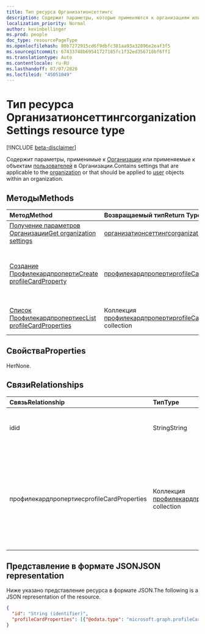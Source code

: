```yaml
---
title: Тип ресурса Организатионсеттингс
description: Содержит параметры, которые применяются к организациям или объектам пользователей в ней.
localization_priority: Normal
author: kevinbellinger
ms.prod: people
doc_type: resourcePageType
ms.openlocfilehash: 80b7272915cd6f9dbfc381aa93a32896e2eaf3f5
ms.sourcegitcommit: 67433748b69541727185fc1f32ed356718bf6ff1
ms.translationtype: Auto
ms.contentlocale: ru-RU
ms.lasthandoff: 07/07/2020
ms.locfileid: "45051049"
---
```

# <a name="organizationsettings-resource-type"></a><span data-ttu-id="5a447-103">Тип ресурса Организатионсеттингс</span><span class="sxs-lookup"><span data-stu-id="5a447-103">organizationSettings resource type</span></span>

[!INCLUDE [beta-disclaimer](../../includes/beta-disclaimer.md)]

<span data-ttu-id="5a447-104">Содержит параметры, применимые к [Организации](organization.md) или применяемые к объектам [пользователей](user.md) в Организации.</span><span class="sxs-lookup"><span data-stu-id="5a447-104">Contains settings that are applicable to the [organization](organization.md) or that should be applied to [user](user.md) objects within an organization.</span></span>

## <a name="methods"></a><span data-ttu-id="5a447-105">Методы</span><span class="sxs-lookup"><span data-stu-id="5a447-105">Methods</span></span>

| <span data-ttu-id="5a447-106">Метод</span><span class="sxs-lookup"><span data-stu-id="5a447-106">Method</span></span>       | <span data-ttu-id="5a447-107">Возвращаемый тип</span><span class="sxs-lookup"><span data-stu-id="5a447-107">Return Type</span></span> | <span data-ttu-id="5a447-108">Описание</span><span class="sxs-lookup"><span data-stu-id="5a447-108">Description</span></span> |
|:-------------|:------------|:------------|
| [<span data-ttu-id="5a447-109">Получение параметров Организации</span><span class="sxs-lookup"><span data-stu-id="5a447-109">Get organization settings</span></span>](../api/organizationsettings-get.md) | [<span data-ttu-id="5a447-110">организатионсеттингс</span><span class="sxs-lookup"><span data-stu-id="5a447-110">organizationSettings</span></span>](organizationsettings.md) | <span data-ttu-id="5a447-111">Чтение объекта параметров Организации.</span><span class="sxs-lookup"><span data-stu-id="5a447-111">Read the organization settings object.</span></span> |
| [<span data-ttu-id="5a447-112">Создание Профилекардпроперти</span><span class="sxs-lookup"><span data-stu-id="5a447-112">Create profileCardProperty</span></span>](../api/organizationsettings-post-profilecardproperties.md) | [<span data-ttu-id="5a447-113">профилекардпроперти</span><span class="sxs-lookup"><span data-stu-id="5a447-113">profileCardProperty</span></span>](profilecardproperty.md) | <span data-ttu-id="5a447-114">Создание нового Профилекардпроперти путем отправки в коллекцию Профилекардпропертиес.</span><span class="sxs-lookup"><span data-stu-id="5a447-114">Create a new profileCardProperty by posting to the profileCardProperties collection.</span></span> |
| [<span data-ttu-id="5a447-115">Список Профилекардпропертиес</span><span class="sxs-lookup"><span data-stu-id="5a447-115">List profileCardProperties</span></span>](../api/organizationsettings-list-profilecardproperties.md) | <span data-ttu-id="5a447-116">Коллекция [профилекардпроперти](profilecardproperty.md)</span><span class="sxs-lookup"><span data-stu-id="5a447-116">[profileCardProperty](profilecardproperty.md) collection</span></span> | <span data-ttu-id="5a447-117">Получение коллекции объектов Профилекардпроперти.</span><span class="sxs-lookup"><span data-stu-id="5a447-117">Get a profileCardProperty object collection.</span></span> |

## <a name="properties"></a><span data-ttu-id="5a447-118">Свойства</span><span class="sxs-lookup"><span data-stu-id="5a447-118">Properties</span></span>

<span data-ttu-id="5a447-119">Нет</span><span class="sxs-lookup"><span data-stu-id="5a447-119">None.</span></span>

## <a name="relationships"></a><span data-ttu-id="5a447-120">Связи</span><span class="sxs-lookup"><span data-stu-id="5a447-120">Relationships</span></span>

| <span data-ttu-id="5a447-121">Связь</span><span class="sxs-lookup"><span data-stu-id="5a447-121">Relationship</span></span> | <span data-ttu-id="5a447-122">Тип</span><span class="sxs-lookup"><span data-stu-id="5a447-122">Type</span></span>        | <span data-ttu-id="5a447-123">Описание</span><span class="sxs-lookup"><span data-stu-id="5a447-123">Description</span></span> |
|:-------------|:------------|:------------|
|<span data-ttu-id="5a447-124">id</span><span class="sxs-lookup"><span data-stu-id="5a447-124">id</span></span> |<span data-ttu-id="5a447-125">String</span><span class="sxs-lookup"><span data-stu-id="5a447-125">String</span></span>| <span data-ttu-id="5a447-126">Идентификатор объекта параметров для Организации.</span><span class="sxs-lookup"><span data-stu-id="5a447-126">Id of the settings object for the organization.</span></span> |
|<span data-ttu-id="5a447-127">профилекардпропертиес</span><span class="sxs-lookup"><span data-stu-id="5a447-127">profileCardProperties</span></span>|<span data-ttu-id="5a447-128">Коллекция [профилекардпроперти](profilecardproperty.md)</span><span class="sxs-lookup"><span data-stu-id="5a447-128">[profileCardProperty](profilecardproperty.md) collection</span></span>| <span data-ttu-id="5a447-129">Содержит коллекцию свойств, которые администратор определил как видимый в карточке профиля M365.</span><span class="sxs-lookup"><span data-stu-id="5a447-129">Contains a collection of the properties an administrator has defined as visible on the M365 Profile Card.</span></span> |

## <a name="json-representation"></a><span data-ttu-id="5a447-130">Представление в формате JSON</span><span class="sxs-lookup"><span data-stu-id="5a447-130">JSON representation</span></span>

<span data-ttu-id="5a447-131">Ниже указано представление ресурса в формате JSON.</span><span class="sxs-lookup"><span data-stu-id="5a447-131">The following is a JSON representation of the resource.</span></span>

<!-- {
  "blockType": "resource",
  "optionalProperties": [

  ],
  "@odata.type": "microsoft.graph.organizationSettings",
  "baseType": "",
  "keyProperty": "id"
}-->

```json
{
  "id": "String (identifier)",
  "profileCardProperties": [{"@odata.type": "microsoft.graph.profileCardProperty"}]
}
```

<!-- uuid: 16cd6b66-4b1a-43a1-adaf-3a886856ed98
2019-02-04 14:57:30 UTC -->
<!-- {
  "type": "#page.annotation",
  "description": "organizationSettings resource",
  "keywords": "",
  "section": "documentation",
  "tocPath": ""
}-->
